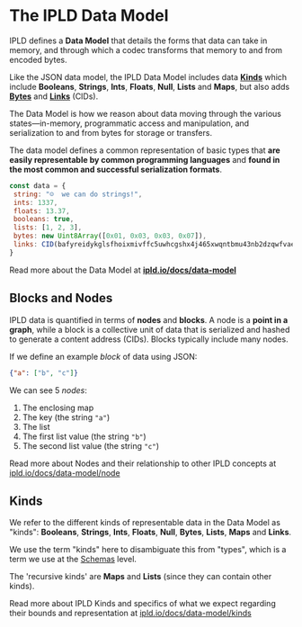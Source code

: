 # The IPLD Data Model

IPLD defines a **Data Model** that details the forms that data can take in memory, and through which a codec transforms that memory to and from encoded bytes.

Like the JSON data model, the IPLD Data Model includes data **[Kinds](https://ipld.io/docs/schemas/using/authoring-guide/#schema-kinds)** which include **Booleans**, **Strings**, **Ints**, **Floats**, **Null**, **Lists** and **Maps**, but also adds **[Bytes](https://ipld.io/docs/schemas/using/authoring-guide/#bytesprefix-unions-for-bytes)** and **[Links](https://ipld.io/docs/schemas/using/authoring-guide/#links)** (CIDs).

The Data Model is how we reason about data moving through the various states—in-memory, programmatic access and manipulation, and serialization to and from bytes for storage or transfers.

The data model defines a common representation of basic types that **are easily representable by common programming languages** and **found in the most common and successful serialization formats**.

```js
const data = {
 string: "☺️  we can do strings!",
 ints: 1337,
 floats: 13.37,
 booleans: true,
 lists: [1, 2, 3],
 bytes: new Uint8Array([0x01, 0x03, 0x03, 0x07]),
 links: CID(bafyreidykglsfhoixmivffc5uwhcgshx4j465xwqntbmu43nb2dzqwfvae)
}
```

Read more about the Data Model at [**ipld.io/docs/data-model**](https://ipld.io/docs/data-model/)

## Blocks and Nodes

IPLD data is quantified in terms of **nodes** and **blocks**. A node is a **point in a graph**, while a block is a collective unit of data that is serialized and hashed to generate a content address (CIDs). Blocks typically include many nodes.

If we define an example *block* of data using JSON:

```json
{"a": ["b", "c"]}
```

We can see 5 *nodes*:

1. The enclosing map
2. The key (the string `"a"`)
3. The list
4. The first list value (the string `"b"`)
5. The second list value (the string `"c"`)

Read more about Nodes and their relationship to other IPLD concepts at [ipld.io/docs/data-model/node](https://ipld.io/docs/data-model/node/)

## Kinds

We refer to the different kinds of representable data in the Data Model as "kinds": **Booleans**, **Strings**, **Ints**, **Floats**, **Null**, **Bytes**, **Lists**, **Maps** and **Links**.

We use the term "kinds" here to disambiguate this from "types", which is a term we use at the [Schemas](ipld-schemas.md) level.

The 'recursive kinds' are **Maps** and **Lists** (since they can contain other kinds).

Read more about IPLD Kinds and specifics of what we expect regarding their bounds and representation at [ipld.io/docs/data-model/kinds](https://ipld.io/docs/data-model/kinds/)
